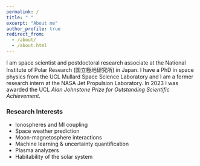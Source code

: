 ```yaml
---
permalink: /
title: " "
excerpt: "About me"
author_profile: true
redirect_from: 
  - /about/
  - /about.html
---
```

I am space scientist and postdoctoral research associate at the National Institute of Polar Research (国立極地研究所) in Japan.  I have a PhD in space physics from the UCL Mullard Space Science Laboratory and I am a former research intern at the NASA Jet Propulsion Laboratory. In 2023 I was awarded the UCL _Alan Johnstone Prize for Outstanding Scientific Achievement_.

### Research Interests
* Ionospheres and MI coupling
* Space weather prediction
* Moon-magnetosphere interactions
* Machine learning & uncertainty quantification
* Plasma analyzers
* Habitability of the solar system
